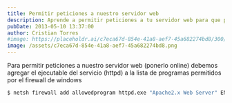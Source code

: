```yaml
---
title: Permitir peticiones a nuestro servidor web
description: Aprende a permitir peticiones a tu servidor web para que puedas recibir datos de otros servidores.
pubDate: 2013-05-10 13:37:00
author: Cristian Torres
#image: https://placeholdr.ai/c7eca67d-854e-41a8-aef7-45a682274bd8/300/200
image: /assets/c7eca67d-854e-41a8-aef7-45a682274bd8.png
---
```

Para permitir peticiones a nuestro servidor web (ponerlo online) debemos agregar el ejecutable del servicio (httpd) a la lista de programas permitidos por el firewall de windows<br />

```bash showLineNumbers=false
$ netsh firewall add allowedprogram httpd.exe "Apache2.x Web Server" ENABLE
```

